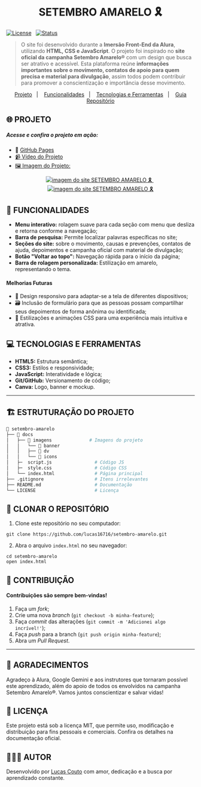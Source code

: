 <h1 align="center">SETEMBRO AMARELO 🎗️</h1>

<div>
  
[![License](https://img.shields.io/badge/Licença-MIT-yellow)](./LICENSE)&nbsp;&nbsp;
[![Status](https://img.shields.io/badge/Status-Desenvolvendo_melhorias-blue)]()

</div>
 
> O site foi desenvolvido durante a **Imersão Front-End da Alura**, utilizando **HTML, CSS e JavaScript**. O projeto foi inspirado no **site oficial da campanha Setembro Amarelo®** com um design que busca ser atrativo e acessível. Esta plataforma reúne **informações importantes sobre o movimento, contatos de apoio para quem precisa e material para divulgação**, assim todos podem contribuir para promover a conscientização e importância desse movimento.

<p align="center">
  <a href="#-projeto">Projeto</a>&nbsp;&nbsp;&nbsp;|&nbsp;&nbsp;&nbsp;
  <a href="#-funcionalidades">Funcionalidades</a>&nbsp;&nbsp;&nbsp;|&nbsp;&nbsp;&nbsp;
  <a href="#-tecnologias-e-ferramentas">Tecnologias e Ferramentas</a>&nbsp;&nbsp;&nbsp;|&nbsp;&nbsp;&nbsp;
  <a href="-estruturação-do-projeto">Guia Repositório</a>
</p>


<h2>🌐 PROJETO</h2>
<h5>Acesse e confira o projeto em ação:</h5>

* 🔗 <a href="https://lucas16716.github.io/setembro-amarelo/">GitHub Pages
* 📹 <a href="https://drive.google.com/file/d/1gq1bJRB8ZH7NV1mHLzFkXgGT-SVYWEil/view?usp=sharing">Vídeo do Projeto
* 🖼️ Imagem do Projeto:

<div align="center">
  
   <a target="_blank" href="https://lucas16716.github.io/setembro-amarelo/">
   <img href="https://lucas16716.github.io/setembro-amarelo/" src="./docs/imagens/dv/mockup1.jpg" alt="imagem do site SETEMBRO AMARELO 🎗️">
   </a>
   &nbsp;
   <a target="_blank" href="https://lucas16716.github.io/setembro-amarelo/">
   <img href="https://lucas16716.github.io/setembro-amarelo/" src="./docs/imagens/dv/mockup2.jpg" alt="imagem do site SETEMBRO AMARELO 🎗️">
   </a>
   
 </div>


 <h2>🚀 FUNCIONALIDADES</h2>

* **Menu interativo:** rolagem suave para cada seção com menu que desliza e retorna conforme a navegação;
* **Barra de pesquisa:** Permite localizar palavras específicas no site;
* **Seções do site:** sobre o movimento, causas e prevenções, contatos de ajuda, depoimentos e campanha oficial com material de divulgação;
* **Botão "Voltar ao topo":** Navegação rápida para o início da página;
* **Barra de rolagem personalizada:** Estilização em amarelo, representando o tema.

<h4>Melhorias Futuras</h4>

* 📲 Design responsivo para adaptar-se a tela de diferentes dispositivos;
* 🗃️ Inclusão de formulário para que as pessoas possam compartilhar seus depoimentos de forma anônima ou identificada;
* 🎨 Estilizações e animações CSS para uma experiência mais intuitiva e atrativa.


<h2>💻 TECNOLOGIAS E FERRAMENTAS</h2>

* **HTML5:** Estrutura semântica;
* **CSS3:** Estilos e responsividade;
* **JavaScript:** Interatividade e lógica;
* **Git/GitHub:** Versionamento de código;
* **Canva:** Logo, banner e mockup.

---

<h2>🏗️ ESTRUTURAÇÃO DO PROJETO</h2>

```bash
📁 setembro-amarelo
├── 📁 docs
│   ├── 📂 imagens              # Imagens do projeto
│   │   └── 📂 banner
│   │   ├── 📂 dv
│   │   └── 📂 icons            
│   ├─  script.js                # Código JS
│   ├─  style.css                # Código CSS
│   └── index.html               # Página principal
├── .gitignore                   # Itens irrelevantes
├── README.md                    # Documentação
└── LICENSE                      # Licença
```

<h2>👥 CLONAR O REPOSITÓRIO</h2>

1. Clone este repositório no seu computador:
```
git clone https://github.com/lucas16716/setembro-amarelo.git
```

2. Abra o arquivo ```index.html``` no seu navegador:
```
cd setembro-amarelo
open index.html
```

<h2>🤝 CONTRIBUIÇÃO</h2>
<h4>Contribuições são sempre bem-vindas!</h4>

1. Faça um *fork*;
2. Crie uma nova *branch* (```git checkout -b minha-feature```);
3. Faça *commit* das alterações (```git commit -m 'Adicionei algo incrível!'```);
4. Faça *push* para a branch (```git push origin minha-feature```);
5. Abra um *Pull Request*.

---

<h2>💬 AGRADECIMENTOS</h2>
Agradeço à Alura, Google Gemini e aos instrutores que tornaram possível este aprendizado, além do apoio de todos os envolvidos na campanha Setembro Amarelo®. Vamos juntos conscientizar e salvar vidas!


<h2>📝 LICENÇA</h2>
<p>Este projeto está sob a licença MIT, que permite uso, modificação e distribuição para fins pessoais e comerciais. Confira os detalhes na documentação oficial.</p>



<h2>🧑🏻‍💻 AUTOR </h2>
<p>Desenvolvido por <a href="https://www.linkedin.com/in/lucas-coutoti/">Lucas Couto<a/> com amor, dedicação e a busca por aprendizado constante.</p>


